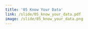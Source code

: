 ```yaml
---
title: '05 Know Your Data'
link: /slide/05_know_your_data.pdf
image: /slide/05_know_your_data.png
---
```


